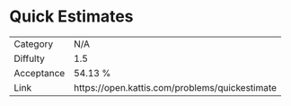 # Quick Estimates

<table>
    <tr>
        <td>Category</td>
        <td>N/A</td>
    </tr>
    <tr>
        <td>Diffulty</td>
        <td>1.5</td>
    </tr>
    <tr>
        <td>Acceptance</td>
        <td>54.13 %</td>
    </tr>
    <tr>
        <td>Link</td>
        <td>https://open.kattis.com/problems/quickestimate</td>
    </tr>
</table>